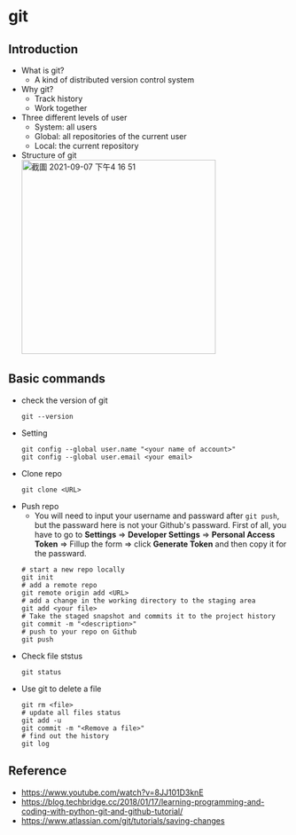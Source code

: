 # git
## Introduction
* What is git?
  * A kind of distributed version control system
* Why git?
  * Track history
  * Work together
* Three different levels of user
  * System: all users
  * Global: all repositories of the current user
  * Local: the current repository
* Structure of git  
  <img width="350" alt="截圖 2021-09-07 下午4 16 51" src="https://user-images.githubusercontent.com/61928785/132310006-462848e4-ec04-49f9-a800-c57b280ad673.png">
## Basic commands
* check the version of git
  ```
  git --version
  ```
* Setting
  ```
  git config --global user.name "<your name of account>"
  git config --global user.email <your email>
  ```
* Clone repo
  ```
  git clone <URL>
  ```
* Push repo
  * You will need to input your username and passward after `git push`, but the passward here is not your Github's passward. First of all, you have to go to **Settings** => **Developer Settings** => **Personal Access Token** => Fillup the form => click **Generate Token** and then copy it for the passward.  
  ```
  # start a new repo locally
  git init
  # add a remote repo
  git remote origin add <URL>
  # add a change in the working directory to the staging area
  git add <your file>
  # Take the staged snapshot and commits it to the project history
  git commit -m "<description>"
  # push to your repo on Github
  git push
  ```
* Check file ststus
  ```
  git status
  ```
* Use git to delete a file
  ```
  git rm <file>
  # update all files status
  git add -u
  git commit -m "<Remove a file>"
  # find out the history
  git log
  ```
## Reference
* <https://www.youtube.com/watch?v=8JJ101D3knE>
* <https://blog.techbridge.cc/2018/01/17/learning-programming-and-coding-with-python-git-and-github-tutorial/>
* https://www.atlassian.com/git/tutorials/saving-changes
